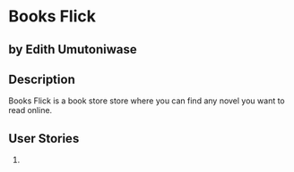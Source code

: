 # Books Flick

## by Edith Umutoniwase

## Description

Books Flick is a book store store where you can find any novel you want to read online.

## User Stories

1. 